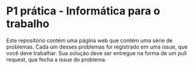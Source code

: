 # P1 prática - Informática para o trabalho

Este repositório contém uma página web que contém uma série de problemas. Cada um desses problemas foi registrado em uma issue, que você deve trabalhar. Sua solução deve ser entregue na forma de um pull request, que fecha a issue do problema.
